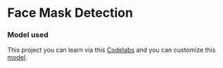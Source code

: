 # Face Mask Detection

### Model used

This project you can learn via this [Codelabs](https://codelabs.developers.google.com/codelabs/recognize-flowers-with-tensorflow-on-android-beta/) and you can customize this [model](https://www.tensorflow.org/lite/tutorials/model_maker_image_classification).